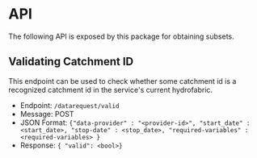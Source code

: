 # API

The following API is exposed by this package for obtaining subsets.

## Validating Catchment ID

This endpoint can be used to check whether some catchment id is a recognized catchment id in the service's current hydrofabric.

* Endpoint: `/datarequest/valid`
* Message: POST
* JSON Format: `{"data-provider" : "<provider-id>", "start_date" : <start_date>, "stop-date" : <stop_date>, "required-variables" : <required-variables> }`
* Response: `{ "valid": <bool>}`


